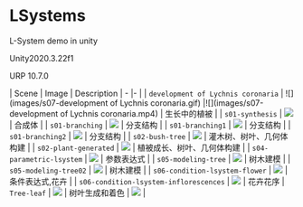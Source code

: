 # LSystems
 L-System demo in unity

 Unity2020.3.22f1
 
 URP 10.7.0
 
| Scene | Image | Description | - |- |
| `development of Lychnis coronaria` | ![](images/s07-development of Lychnis coronaria.gif) |![](images/s07-development of Lychnis coronaria.mp4) | 生长中的植被 |
| `s01-synthesis` | ![](images/s01-branching2.png) | 合成体 |
| `s01-branching` | ![](images/s01-branching.png) | 分支结构 |
| `s01-branching1` | ![](images/s01-branching1.png) | 分支结构 |
| `s01-branching2` | ![](images/s01-branching2.png) | 分支结构 |
| `s02-bush-tree` | ![](images/s02-bush-tree.png) | 灌木树、树叶、几何体构建 |
| `s02-plant-generated` | ![](images/s02-plant-generated.png) | 植被成长、树叶、几何体构建 |
| `s04-parametric-lsystem` | ![](images/s04-parametric-lsystem.png) | 参数表达式 |
| `s05-modeling-tree` | ![](images/s05-modeling-tree.png) | 树木建模 |
| `s05-modeling-tree02` | ![](images/s05-modeling-tree02.png) | 树木建模 |
| `s06-condition-lsystem-flower` | ![](images/s06-condition-lsystem-flower.png) | 条件表达式,花卉 |
| `s06-condition-lsystem-inflorescences` | ![](images/s06-condition-lsystem-inflorescences.png) | 花卉花序 
| `Tree-leaf` | ![](images/three-dimensional.png) | 树叶生成和着色 | ![](images/rule.png)   |

